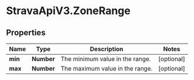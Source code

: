 # StravaApiV3.ZoneRange

## Properties
Name | Type | Description | Notes
------------ | ------------- | ------------- | -------------
**min** | **Number** | The minimum value in the range. | [optional] 
**max** | **Number** | The maximum value in the range. | [optional] 


